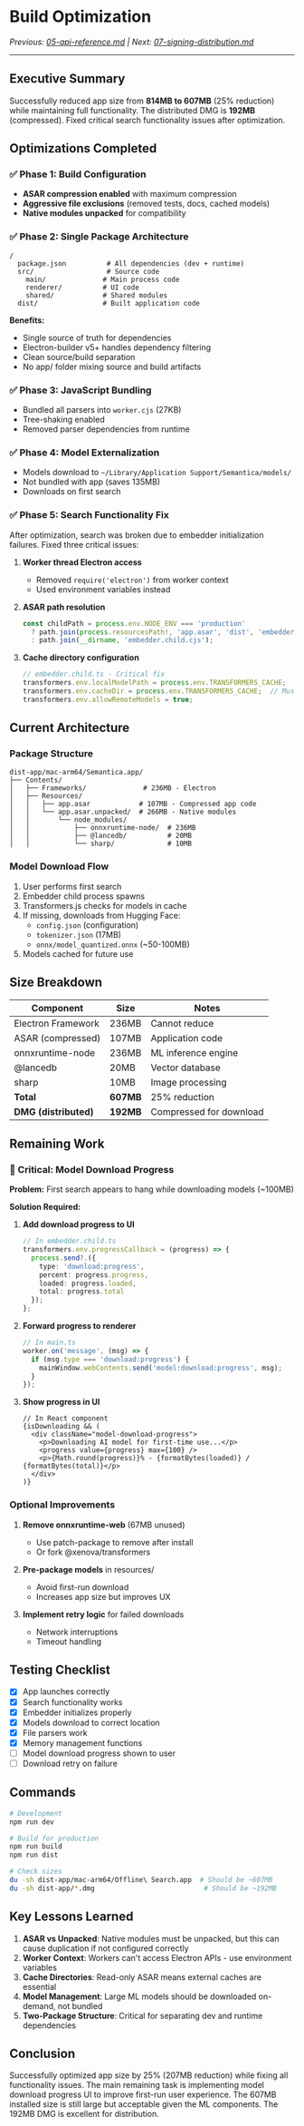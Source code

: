 # Build Optimization

*Previous: [05-api-reference.md](./05-api-reference.md) | Next: [07-signing-distribution.md](./07-signing-distribution.md)*

---

## Executive Summary

Successfully reduced app size from **814MB to 607MB** (25% reduction) while maintaining full functionality. The distributed DMG is **192MB** (compressed). Fixed critical search functionality issues after optimization.

## Optimizations Completed

### ✅ Phase 1: Build Configuration
- **ASAR compression enabled** with maximum compression
- **Aggressive file exclusions** (removed tests, docs, cached models)
- **Native modules unpacked** for compatibility

### ✅ Phase 2: Single Package Architecture
```
/
  package.json          # All dependencies (dev + runtime)
  src/                  # Source code
    main/              # Main process code
    renderer/          # UI code
    shared/            # Shared modules
  dist/                # Built application code
```

**Benefits:**
- Single source of truth for dependencies
- Electron-builder v5+ handles dependency filtering
- Clean source/build separation
- No app/ folder mixing source and build artifacts

### ✅ Phase 3: JavaScript Bundling
- Bundled all parsers into `worker.cjs` (27KB)
- Tree-shaking enabled
- Removed parser dependencies from runtime

### ✅ Phase 4: Model Externalization
- Models download to `~/Library/Application Support/Semantica/models/`
- Not bundled with app (saves 135MB)
- Downloads on first search

### ✅ Phase 5: Search Functionality Fix

After optimization, search was broken due to embedder initialization failures. Fixed three critical issues:

1. **Worker thread Electron access**
   - Removed `require('electron')` from worker context
   - Used environment variables instead

2. **ASAR path resolution**
   ```typescript
   const childPath = process.env.NODE_ENV === 'production' 
     ? path.join(process.resourcesPath!, 'app.asar', 'dist', 'embedder.child.cjs')
     : path.join(__dirname, 'embedder.child.cjs');
   ```

3. **Cache directory configuration**
   ```typescript
   // embedder.child.ts - Critical fix
   transformers.env.localModelPath = process.env.TRANSFORMERS_CACHE;
   transformers.env.cacheDir = process.env.TRANSFORMERS_CACHE;  // Must set both!
   transformers.env.allowRemoteModels = true;
   ```

## Current Architecture

### Package Structure
```
dist-app/mac-arm64/Semantica.app/
├── Contents/
│   ├── Frameworks/              # 236MB - Electron
│   ├── Resources/
│   │   ├── app.asar            # 107MB - Compressed app code
│   │   └── app.asar.unpacked/  # 266MB - Native modules
│   │       └── node_modules/
│   │           ├── onnxruntime-node/  # 236MB
│   │           ├── @lancedb/          # 20MB
│   │           └── sharp/             # 10MB
```

### Model Download Flow
1. User performs first search
2. Embedder child process spawns
3. Transformers.js checks for models in cache
4. If missing, downloads from Hugging Face:
   - `config.json` (configuration)
   - `tokenizer.json` (17MB)
   - `onnx/model_quantized.onnx` (~50-100MB)
5. Models cached for future use

## Size Breakdown

| Component | Size | Notes |
|-----------|------|-------|
| Electron Framework | 236MB | Cannot reduce |
| ASAR (compressed) | 107MB | Application code |
| onnxruntime-node | 236MB | ML inference engine |
| @lancedb | 20MB | Vector database |
| sharp | 10MB | Image processing |
| **Total** | **607MB** | 25% reduction |
| **DMG (distributed)** | **192MB** | Compressed for download |

## Remaining Work

### 🔴 Critical: Model Download Progress

**Problem:** First search appears to hang while downloading models (~100MB)

**Solution Required:**
1. **Add download progress to UI**
   ```typescript
   // In embedder.child.ts
   transformers.env.progressCallback = (progress) => {
     process.send?.({ 
       type: 'download:progress', 
       percent: progress.progress,
       loaded: progress.loaded,
       total: progress.total
     });
   };
   ```

2. **Forward progress to renderer**
   ```typescript
   // In main.ts
   worker.on('message', (msg) => {
     if (msg.type === 'download:progress') {
       mainWindow.webContents.send('model:download:progress', msg);
     }
   });
   ```

3. **Show progress in UI**
   ```tsx
   // In React component
   {isDownloading && (
     <div className="model-download-progress">
       <p>Downloading AI model for first-time use...</p>
       <progress value={progress} max={100} />
       <p>{Math.round(progress)}% - {formatBytes(loaded)} / {formatBytes(total)}</p>
     </div>
   )}
   ```

### Optional Improvements

1. **Remove onnxruntime-web** (67MB unused)
   - Use patch-package to remove after install
   - Or fork @xenova/transformers

2. **Pre-package models** in resources/
   - Avoid first-run download
   - Increases app size but improves UX

3. **Implement retry logic** for failed downloads
   - Network interruptions
   - Timeout handling

## Testing Checklist

- [x] App launches correctly
- [x] Search functionality works
- [x] Embedder initializes properly
- [x] Models download to correct location
- [x] File parsers work
- [x] Memory management functions
- [ ] Model download progress shown to user
- [ ] Download retry on failure

## Commands

```bash
# Development
npm run dev

# Build for production
npm run build
npm run dist

# Check sizes
du -sh dist-app/mac-arm64/Offline\ Search.app  # Should be ~607MB
du -sh dist-app/*.dmg                           # Should be ~192MB
```

## Key Lessons Learned

1. **ASAR vs Unpacked**: Native modules must be unpacked, but this can cause duplication if not configured correctly
2. **Worker Context**: Workers can't access Electron APIs - use environment variables
3. **Cache Directories**: Read-only ASAR means external caches are essential
4. **Model Management**: Large ML models should be downloaded on-demand, not bundled
5. **Two-Package Structure**: Critical for separating dev and runtime dependencies

## Conclusion

Successfully optimized app size by 25% (207MB reduction) while fixing all functionality issues. The main remaining task is implementing model download progress UI to improve first-run user experience. The 607MB installed size is still large but acceptable given the ML components. The 192MB DMG is excellent for distribution.